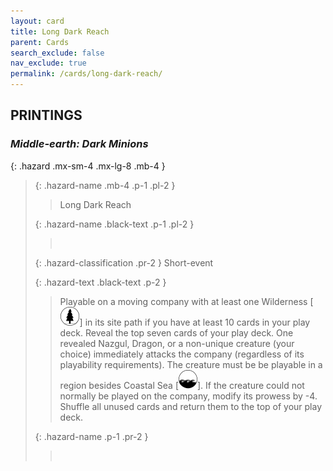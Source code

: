 ```yaml
---
layout: card
title: Long Dark Reach
parent: Cards
search_exclude: false
nav_exclude: true
permalink: /cards/long-dark-reach/
---
```


## PRINTINGS


### _Middle-earth: Dark Minions_

{: .hazard .mx-sm-4 .mx-lg-8 .mb-4 }
> {: .hazard-name .mb-4 .p-1 .pl-2 }
> > <div class="hazard-mp"></div>
> > <div class="card-name">Long Dark Reach</div>
>
> {: .hazard-name .black-text .p-1 .pl-2 }
> > &nbsp;
>
> {: .hazard-classification .pr-2 }
> Short-event
>
> {: .hazard-text .black-text .p-2 }
> > Playable on a moving company with at least one Wilderness \[![](/assets/images/wilderness.svg)] in its site path if you have at least 10 cards in your play deck. Reveal the top seven cards of your play deck. One revealed Nazgul, Dragon, or a non-unique creature (your choice) immediately attacks the company (regardless of its playability requirements). The creature must be be playable in a region besides Coastal Sea \[![](/assets/images/coastalsea.svg)]. If the creature could not normally be played on the company, modify its prowess by -4. Shuffle all unused cards and return them to the top of your play deck. 
>
> {: .hazard-name .p-1 .pr-2 }
> > <div class="card-shield"></div>
> > <div class="card-corruption">&nbsp;</div>
